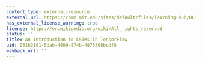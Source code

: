 ```yaml
---
content_type: external-resource
external_url: https://cbmm.mit.edu/sites/default/files/learning-hub/BCS_LSTM_Lecture.pdf
has_external_license_warning: true
license: https://en.wikipedia.org/wiki/All_rights_reserved
status: ''
title: An Introduction to LSTMs in TensorFlow
uid: 031b2101-5dab-4009-874b-4875568bcdf8
wayback_url: ''
---
```

